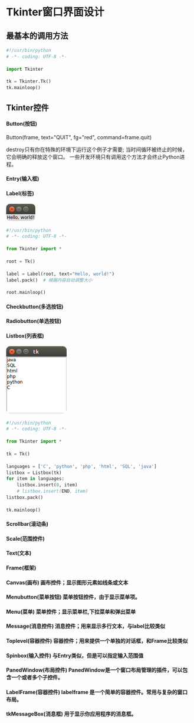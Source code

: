 # Tkinter窗口界面设计

## 最基本的调用方法
```python
#!/usr/bin/python
# -*- coding: UTF-8 -*-

import Tkinter

tk = Tkinter.Tk()
tk.mainloop()
```

## Tkinter控件

#### Button(按钮)
Button(frame, text="QUIT", fg="red", command=frame.quit)

destroy只有你在特殊的环境下运行这个例子才需要;
当时间循环被终止的时候，它会明确的释放这个窗口。
一些开发环境只有调用这个方法才会终止Python进程。

#### Entry(输入框)
#### Label(标签)
![](images/de7382bc.png)
```python
#!/usr/bin/python
# -*- coding: UTF-8 -*-

from Tkinter import *

root = Tk()

label = Label(root, text="Hello, world!")
label.pack()  # 根据内容自动调整大小

root.mainloop()
```
#### Checkbutton(多选按钮)
#### Radiobutton(单选按钮)

#### Listbox(列表框)
![](images/045e691b.png)
```python
#!/usr/bin/python
# -*- coding: UTF-8 -*-

from Tkinter import *

tk = Tk()

languages = ['C', 'python', 'php', 'html', 'SQL', 'java']
listbox = Listbox(tk)
for item in languages:
    listbox.insert(0, item)
    # listbox.insert(END, item)
listbox.pack()

tk.mainloop()
```


#### Scrollbar(滚动条)
#### Scale(范围控件)
#### Text(文本)
#### Frame(框架)


#### Canvas(画布)	画布控件；显示图形元素如线条或文本
#### Menubutton(菜单按钮)	菜单按钮控件，由于显示菜单项。
#### Menu(菜单)	菜单控件；显示菜单栏,下拉菜单和弹出菜单
#### Message(消息控件)	消息控件；用来显示多行文本，与label比较类似
#### Toplevel(容器控件)	容器控件；用来提供一个单独的对话框，和Frame比较类似
#### Spinbox(输入控件)	与Entry类似，但是可以指定输入范围值
#### PanedWindow(布局控件)	PanedWindow是一个窗口布局管理的插件，可以包含一个或者多个子控件。
#### LabelFrame(容器控件)	labelframe 是一个简单的容器控件。常用与复杂的窗口布局。
#### tkMessageBox(消息框)	用于显示你应用程序的消息框。